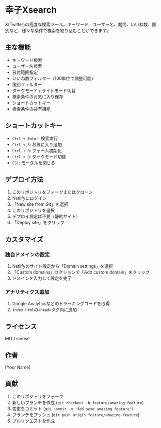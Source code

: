 # 幸子Xsearch

X(Twitter)の高度な検索ツール。キーワード、ユーザー名、期間、いいね数、国別など、様々な条件で検索を絞り込むことができます。

## 主な機能

- キーワード検索
- ユーザー名検索
- 日付範囲指定
- いいね数フィルター（100単位で調整可能）
- 国別フィルター
- ダークモード / ライトモード切替
- 検索条件のお気に入り保存
- ショートカットキー
- 検索条件の共有機能

## ショートカットキー

- `Ctrl + Enter`: 検索実行
- `Ctrl + S`: お気に入り追加
- `Ctrl + R`: フォーム初期化
- `Ctrl + D`: ダークモード切替
- `ESC`: モーダルを閉じる

## デプロイ方法

1. このリポジトリをフォークまたはクローン
2. Netlifyにログイン
3. 「New site from Git」を選択
4. このリポジトリを選択
5. デプロイ設定は不要（静的サイト）
6. 「Deploy site」をクリック

## カスタマイズ

### 独自ドメインの設定

1. Netlifyのサイト設定から「Domain settings」を選択
2. 「Custom domains」セクションで「Add custom domain」をクリック
3. ドメインを入力して設定を完了

### アナリティクス追加

1. Google Analyticsなどのトラッキングコードを取得
2. `index.html`の`<head>`タグ内に追加

## ライセンス

MIT License

## 作者

[Your Name]

## 貢献

1. このリポジトリをフォーク
2. 新しいブランチを作成 (`git checkout -b feature/amazing-feature`)
3. 変更をコミット (`git commit -m 'Add some amazing feature'`)
4. ブランチをプッシュ (`git push origin feature/amazing-feature`)
5. プルリクエストを作成 